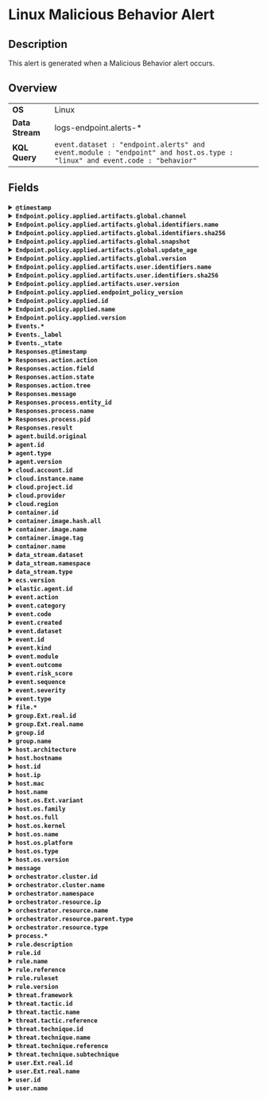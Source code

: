 # Linux Malicious Behavior Alert

## Description

This alert is generated when a Malicious Behavior alert occurs.


## Overview

<table>
<tr>
<td><strong>OS</strong></td>
<td>Linux</td>
</tr>
<tr>
<td><strong>Data Stream</strong></td>
<td>logs-endpoint.alerts-*</td>
</tr>
<tr>
<td><strong>KQL Query</strong></td>
<td><code>event.dataset : "endpoint.alerts" and event.module : "endpoint" and host.os.type : "linux" and event.code : "behavior"</code></td>
</tr>
</table>

## Fields

<details>
<summary><strong><code>@timestamp</code></strong></summary>

<ul>

### ECS Description

Date/time when the event originated.  This is the date/time extracted from the event, typically representing when the event was generated by the source.  If the event source has no original timestamp, this value is typically populated by the first time the event was received by the pipeline.  Required field for all events.

### ECS Example

<code>2016-05-23T08:05:34.853Z</code>

</ul>
</details>

<details>
<summary><strong><code>Endpoint.policy.applied.artifacts.global.channel</code></strong></summary>

<ul>

### ECS Description

global artifacts rollout channel

### Endpoint Description

The channel of the artifact for linux malicious behavior alert.

### Endpoint Example

<code>stable</code>

</ul>
</details>

<details>
<summary><strong><code>Endpoint.policy.applied.artifacts.global.identifiers.name</code></strong></summary>

<ul>

### ECS Description

the name of global artifact applied.

</ul>
</details>

<details>
<summary><strong><code>Endpoint.policy.applied.artifacts.global.identifiers.sha256</code></strong></summary>

<ul>

### ECS Description

the sha256 of global artifacts applied.

</ul>
</details>

<details>
<summary><strong><code>Endpoint.policy.applied.artifacts.global.snapshot</code></strong></summary>

<ul>

### ECS Description

the snapshot date of applied global artifacts or 'latest'

</ul>
</details>

<details>
<summary><strong><code>Endpoint.policy.applied.artifacts.global.update_age</code></strong></summary>

<ul>

### ECS Description

number of days since global artifacts were made up-to-date

</ul>
</details>

<details>
<summary><strong><code>Endpoint.policy.applied.artifacts.global.version</code></strong></summary>

<ul>

### ECS Description

the version of global artifacts applied.

</ul>
</details>

<details>
<summary><strong><code>Endpoint.policy.applied.artifacts.user.identifiers.name</code></strong></summary>

<ul>

### ECS Description

the name of user artifact applied.

</ul>
</details>

<details>
<summary><strong><code>Endpoint.policy.applied.artifacts.user.identifiers.sha256</code></strong></summary>

<ul>

### ECS Description

the sha256 of user artifacts applied.

</ul>
</details>

<details>
<summary><strong><code>Endpoint.policy.applied.artifacts.user.version</code></strong></summary>

<ul>

### ECS Description

the version of user artifacts applied.

</ul>
</details>

<details>
<summary><strong><code>Endpoint.policy.applied.endpoint_policy_version</code></strong></summary>

<ul>

### ECS Description

the version of this applied policy

</ul>
</details>

<details>
<summary><strong><code>Endpoint.policy.applied.id</code></strong></summary>

<ul>

### ECS Description

the id of the applied policy

</ul>
</details>

<details>
<summary><strong><code>Endpoint.policy.applied.name</code></strong></summary>

<ul>

### ECS Description

the name of this applied policy

</ul>
</details>

<details>
<summary><strong><code>Endpoint.policy.applied.version</code></strong></summary>

<ul>

### ECS Description

the version of this applied policy

</ul>
</details>

<details>
<summary><strong><code>Events.*</code></strong></summary>

<ul>

</ul>
</details>

<details>
<summary><strong><code>Events._label</code></strong></summary>

<ul>

</ul>
</details>

<details>
<summary><strong><code>Events._state</code></strong></summary>

<ul>

</ul>
</details>

<details>
<summary><strong><code>Responses.@timestamp</code></strong></summary>

<ul>

### ECS Description

Timestamp in which action was taken

</ul>
</details>

<details>
<summary><strong><code>Responses.action.action</code></strong></summary>

<ul>

### ECS Description

Response action name

</ul>
</details>

<details>
<summary><strong><code>Responses.action.field</code></strong></summary>

<ul>

### ECS Description

Field in the triggering event to use as input for action

</ul>
</details>

<details>
<summary><strong><code>Responses.action.state</code></strong></summary>

<ul>

### ECS Description

Index of event in events array to use for field lookup

</ul>
</details>

<details>
<summary><strong><code>Responses.action.tree</code></strong></summary>

<ul>

### ECS Description

Indicates whether or not an action was taken against an entire process tree

</ul>
</details>

<details>
<summary><strong><code>Responses.message</code></strong></summary>

<ul>

### ECS Description

Result message

</ul>
</details>

<details>
<summary><strong><code>Responses.process.entity_id</code></strong></summary>

<ul>

### ECS Description

Entity id of actionable process

</ul>
</details>

<details>
<summary><strong><code>Responses.process.name</code></strong></summary>

<ul>

### ECS Description

Name of actionable process

</ul>
</details>

<details>
<summary><strong><code>Responses.process.pid</code></strong></summary>

<ul>

### ECS Description

pid of actionable process

</ul>
</details>

<details>
<summary><strong><code>Responses.result</code></strong></summary>

<ul>

### ECS Description

Response action result code

</ul>
</details>

<details>
<summary><strong><code>agent.build.original</code></strong></summary>

<ul>

### ECS Description

Extended build information for the agent.  This field is intended to contain any build information that a data source may provide, no specific formatting is required.

### ECS Example

<code>metricbeat version 7.6.0 (amd64), libbeat 7.6.0 [6a23e8f8f30f5001ba344e4e54d8d9cb82cb107c built 2020-02-05 23:10:10 +0000 UTC]</code>

</ul>
</details>

<details>
<summary><strong><code>agent.id</code></strong></summary>

<ul>

### ECS Description

Unique identifier of this agent (if one exists).  Example: For Beats this would be beat.id.

### ECS Example

<code>8a4f500d</code>

</ul>
</details>

<details>
<summary><strong><code>agent.type</code></strong></summary>

<ul>

### ECS Description

Type of the agent.  The agent type always stays the same and should be given by the agent used. In case of Filebeat the agent would always be Filebeat also if two Filebeat instances are run on the same machine.

### ECS Example

<code>filebeat</code>

### Endpoint Example

<code>endpoint</code>

</ul>
</details>

<details>
<summary><strong><code>agent.version</code></strong></summary>

<ul>

### ECS Description

Version of the agent.

### ECS Example

<code>6.0.0-rc2</code>

</ul>
</details>

<details>
<summary><strong><code>cloud.account.id</code></strong></summary>

<ul>

### ECS Description

The cloud account or organization id used to identify different entities in a multi-tenant environment.  Examples: AWS account id, Google Cloud ORG Id, or other unique identifier.

### ECS Example

<code>666777888999</code>

</ul>
</details>

<details>
<summary><strong><code>cloud.instance.name</code></strong></summary>

<ul>

### ECS Description

Instance name of the host machine.

</ul>
</details>

<details>
<summary><strong><code>cloud.project.id</code></strong></summary>

<ul>

### ECS Description

The cloud project identifier.  Examples: Google Cloud Project id, Azure Project id.

### ECS Example

<code>my-project</code>

</ul>
</details>

<details>
<summary><strong><code>cloud.provider</code></strong></summary>

<ul>

### ECS Description

Name of the cloud provider. Example values are aws, azure, gcp, or digitalocean.

### ECS Example

<code>aws</code>

</ul>
</details>

<details>
<summary><strong><code>cloud.region</code></strong></summary>

<ul>

### ECS Description

Region in which this host, resource, or service is located.

### ECS Example

<code>us-east-1</code>

</ul>
</details>

<details>
<summary><strong><code>container.id</code></strong></summary>

<ul>

### ECS Description

Unique container id.

</ul>
</details>

<details>
<summary><strong><code>container.image.hash.all</code></strong></summary>

<ul>

### ECS Description

An array of digests of the image the container was built on. Each digest consists of the hash algorithm and value in this format: `algorithm:value`. Algorithm names should align with the field names in the ECS hash field set.

### ECS Example

<code>[sha256:f8fefc80e3273dc756f288a63945820d6476ad64883892c771b5e2ece6bf1b26]</code>

</ul>
</details>

<details>
<summary><strong><code>container.image.name</code></strong></summary>

<ul>

### ECS Description

Name of the image the container was built on.

</ul>
</details>

<details>
<summary><strong><code>container.image.tag</code></strong></summary>

<ul>

### ECS Description

Container image tags.

</ul>
</details>

<details>
<summary><strong><code>container.name</code></strong></summary>

<ul>

### ECS Description

Container name.

</ul>
</details>

<details>
<summary><strong><code>data_stream.dataset</code></strong></summary>

<ul>

### ECS Description

Data stream dataset name.

### ECS Example

<code>nginx.access</code>

</ul>
</details>

<details>
<summary><strong><code>data_stream.namespace</code></strong></summary>

<ul>

### ECS Description

Data stream namespace.

### ECS Example

<code>production</code>

</ul>
</details>

<details>
<summary><strong><code>data_stream.type</code></strong></summary>

<ul>

### ECS Description

Data stream type.

### ECS Example

<code>logs</code>

</ul>
</details>

<details>
<summary><strong><code>ecs.version</code></strong></summary>

<ul>

### ECS Description

ECS version this event conforms to. `ecs.version` is a required field and must exist in all events.  When querying across multiple indices -- which may conform to slightly different ECS versions -- this field lets integrations adjust to the schema version of the events.

### ECS Example

<code>1.0.0</code>

</ul>
</details>

<details>
<summary><strong><code>elastic.agent.id</code></strong></summary>

<ul>

### ECS Description

Unique identifier of this elastic agent (if one exists).

### ECS Example

<code>c2a9093e-e289-4c0a-aa44-8c32a414fa7a</code>

</ul>
</details>

<details>
<summary><strong><code>event.action</code></strong></summary>

<ul>

### ECS Description

The action captured by the event.  This describes the information in the event. It is more specific than `event.category`. Examples are `group-add`, `process-started`, `file-created`. The value is normally defined by the implementer.

### ECS Example

<code>user-password-change</code>

</ul>
</details>

<details>
<summary><strong><code>event.category</code></strong></summary>

<ul>

### ECS Description

This is one of four ECS Categorization Fields, and indicates the second level in the ECS category hierarchy.  `event.category` represents the "big buckets" of ECS categories. For example, filtering on `event.category:process` yields all events relating to process activity. This field is closely related to `event.type`, which is used as a subcategory.  This field is an array. This will allow proper categorization of some events that fall in multiple categories.

### ECS Example

<code>authentication</code>

</ul>
</details>

<details>
<summary><strong><code>event.code</code></strong></summary>

<ul>

### ECS Description

Identification code for this event, if one exists.  Some event sources use event codes to identify messages unambiguously, regardless of message language or wording adjustments over time. An example of this is the Windows Event ID.

### ECS Example

<code>4648</code>

</ul>
</details>

<details>
<summary><strong><code>event.created</code></strong></summary>

<ul>

### ECS Description

`event.created` contains the date/time when the event was first read by an agent, or by your pipeline.  This field is distinct from `@timestamp` in that `@timestamp` typically contain the time extracted from the original event.  In most situations, these two timestamps will be slightly different. The difference can be used to calculate the delay between your source generating an event, and the time when your agent first processed it. This can be used to monitor your agent's or pipeline's ability to keep up with your event source.  In case the two timestamps are identical, `@timestamp` should be used.

### ECS Example

<code>2016-05-23T08:05:34.857Z</code>

</ul>
</details>

<details>
<summary><strong><code>event.dataset</code></strong></summary>

<ul>

### ECS Description

Name of the dataset.  If an event source publishes more than one type of log or events (e.g. access log, error log), the dataset is used to specify which one the event comes from.  It's recommended but not required to start the dataset name with the module name, followed by a dot, then the dataset name.

### ECS Example

<code>apache.access</code>

</ul>
</details>

<details>
<summary><strong><code>event.id</code></strong></summary>

<ul>

### ECS Description

Unique ID to describe the event.

### ECS Example

<code>8a4f500d</code>

</ul>
</details>

<details>
<summary><strong><code>event.kind</code></strong></summary>

<ul>

### ECS Description

This is one of four ECS Categorization Fields, and indicates the highest level in the ECS category hierarchy.  `event.kind` gives high-level information about what type of information the event contains, without being specific to the contents of the event. For example, values of this field distinguish alert events from metric events.  The value of this field can be used to inform how these kinds of events should be handled. They may warrant different retention, different access control, it may also help understand whether the data is coming in at a regular interval or not.

### ECS Example

<code>alert</code>

</ul>
</details>

<details>
<summary><strong><code>event.module</code></strong></summary>

<ul>

### ECS Description

Name of the module this data is coming from.  If your monitoring agent supports the concept of modules or plugins to process events of a given source (e.g. Apache logs), `event.module` should contain the name of this module.

### ECS Example

<code>apache</code>

</ul>
</details>

<details>
<summary><strong><code>event.outcome</code></strong></summary>

<ul>

### ECS Description

This is one of four ECS Categorization Fields, and indicates the lowest level in the ECS category hierarchy.  `event.outcome` simply denotes whether the event represents a success or a failure from the perspective of the entity that produced the event.  Note that when a single transaction is described in multiple events, each event may populate different values of `event.outcome`, according to their perspective.  Also note that in the case of a compound event (a single event that contains multiple logical events), this field should be populated with the value that best captures the overall success or failure from the perspective of the event producer.  Further note that not all events will have an associated outcome. For example, this field is generally not populated for metric events, events with `event.type:info`, or any events for which an outcome does not make logical sense.

### ECS Example

<code>success</code>

</ul>
</details>

<details>
<summary><strong><code>event.risk_score</code></strong></summary>

<ul>

### ECS Description

Risk score or priority of the event (e.g. security solutions). Use your system's original value here.

</ul>
</details>

<details>
<summary><strong><code>event.sequence</code></strong></summary>

<ul>

### ECS Description

Sequence number of the event.  The sequence number is a value published by some event sources, to make the exact ordering of events unambiguous, regardless of the timestamp precision.

</ul>
</details>

<details>
<summary><strong><code>event.severity</code></strong></summary>

<ul>

### ECS Description

The numeric severity of the event according to your event source.  What the different severity values mean can be different between sources and use cases. It's up to the implementer to make sure severities are consistent across events from the same source.  The Syslog severity belongs in `log.syslog.severity.code`. `event.severity` is meant to represent the severity according to the event source (e.g. firewall, IDS). If the event source does not publish its own severity, you may optionally copy the `log.syslog.severity.code` to `event.severity`.

### ECS Example

<code>7</code>

</ul>
</details>

<details>
<summary><strong><code>event.type</code></strong></summary>

<ul>

### ECS Description

This is one of four ECS Categorization Fields, and indicates the third level in the ECS category hierarchy.  `event.type` represents a categorization "sub-bucket" that, when used along with the `event.category` field values, enables filtering events down to a level appropriate for single visualization.  This field is an array. This will allow proper categorization of some events that fall in multiple event types.

</ul>
</details>

<details>
<summary><strong><code>file.*</code></strong></summary>

<ul>

</ul>
</details>

<details>
<summary><strong><code>group.Ext.real.id</code></strong></summary>

<ul>

### ECS Description

Unique identifier for the group on the system/platform.

</ul>
</details>

<details>
<summary><strong><code>group.Ext.real.name</code></strong></summary>

<ul>

### ECS Description

Name of the group.

</ul>
</details>

<details>
<summary><strong><code>group.id</code></strong></summary>

<ul>

### ECS Description

Unique identifier for the group on the system/platform.

</ul>
</details>

<details>
<summary><strong><code>group.name</code></strong></summary>

<ul>

### ECS Description

Name of the group.

</ul>
</details>

<details>
<summary><strong><code>host.architecture</code></strong></summary>

<ul>

### ECS Description

Operating system architecture.

### ECS Example

<code>x86_64</code>

</ul>
</details>

<details>
<summary><strong><code>host.hostname</code></strong></summary>

<ul>

### ECS Description

Hostname of the host.  It normally contains what the `hostname` command returns on the host machine.

</ul>
</details>

<details>
<summary><strong><code>host.id</code></strong></summary>

<ul>

### ECS Description

Unique host id.  As hostname is not always unique, use values that are meaningful in your environment.  Example: The current usage of `beat.name`.

</ul>
</details>

<details>
<summary><strong><code>host.ip</code></strong></summary>

<ul>

### ECS Description

Host ip addresses.

</ul>
</details>

<details>
<summary><strong><code>host.mac</code></strong></summary>

<ul>

### ECS Description

Host MAC addresses.  The notation format from RFC 7042 is suggested: Each octet (that is, 8-bit byte) is represented by two [uppercase] hexadecimal digits giving the value of the octet as an unsigned integer. Successive octets are separated by a hyphen.

### ECS Example

<code>["00-00-5E-00-53-23", "00-00-5E-00-53-24"]</code>

</ul>
</details>

<details>
<summary><strong><code>host.name</code></strong></summary>

<ul>

### ECS Description

Name of the host.  It can contain what hostname returns on Unix systems, the fully qualified domain name (FQDN), or a name specified by the user. The recommended value is the lowercase FQDN of the host.

</ul>
</details>

<details>
<summary><strong><code>host.os.Ext.variant</code></strong></summary>

<ul>

### ECS Description

A string value or phrase that further aid to classify or qualify the operating system (OS).  For example the distribution for a Linux OS will be entered in this field.

### ECS Example

<code>Ubuntu</code>

</ul>
</details>

<details>
<summary><strong><code>host.os.family</code></strong></summary>

<ul>

### ECS Description

OS family (such as redhat, debian, freebsd, windows).

### ECS Example

<code>debian</code>

</ul>
</details>

<details>
<summary><strong><code>host.os.full</code></strong></summary>

<ul>

### ECS Description

Operating system name, including the version or code name.

### ECS Example

<code>Mac OS Mojave</code>

</ul>
</details>

<details>
<summary><strong><code>host.os.kernel</code></strong></summary>

<ul>

### ECS Description

Operating system kernel version as a raw string.

### ECS Example

<code>4.4.0-112-generic</code>

</ul>
</details>

<details>
<summary><strong><code>host.os.name</code></strong></summary>

<ul>

### ECS Description

Operating system name, without the version.

### ECS Example

<code>Mac OS X</code>

</ul>
</details>

<details>
<summary><strong><code>host.os.platform</code></strong></summary>

<ul>

### ECS Description

Operating system platform (such centos, ubuntu, windows).

### ECS Example

<code>darwin</code>

</ul>
</details>

<details>
<summary><strong><code>host.os.type</code></strong></summary>

<ul>

### ECS Description

Use the `os.type` field to categorize the operating system into one of the broad commercial families.  If the OS you're dealing with is not listed as an expected value, the field should not be populated. Please let us know by opening an issue with ECS, to propose its addition.

### ECS Example

<code>macos</code>

</ul>
</details>

<details>
<summary><strong><code>host.os.version</code></strong></summary>

<ul>

### ECS Description

Operating system version as a raw string.

### ECS Example

<code>10.14.1</code>

</ul>
</details>

<details>
<summary><strong><code>message</code></strong></summary>

<ul>

### ECS Description

For log events the message field contains the log message, optimized for viewing in a log viewer.  For structured logs without an original message field, other fields can be concatenated to form a human-readable summary of the event.  If multiple messages exist, they can be combined into one message.

### ECS Example

<code>Hello World</code>

</ul>
</details>

<details>
<summary><strong><code>orchestrator.cluster.id</code></strong></summary>

<ul>

### ECS Description

Unique ID of the cluster.

</ul>
</details>

<details>
<summary><strong><code>orchestrator.cluster.name</code></strong></summary>

<ul>

### ECS Description

Name of the cluster.

</ul>
</details>

<details>
<summary><strong><code>orchestrator.namespace</code></strong></summary>

<ul>

### ECS Description

Namespace in which the action is taking place.

### ECS Example

<code>kube-system</code>

</ul>
</details>

<details>
<summary><strong><code>orchestrator.resource.ip</code></strong></summary>

<ul>

### ECS Description

IP address assigned to the resource associated with the event being observed. In the case of a Kubernetes Pod, this array would contain only one element: the IP of the Pod (as opposed to the Node on which the Pod is running).

</ul>
</details>

<details>
<summary><strong><code>orchestrator.resource.name</code></strong></summary>

<ul>

### ECS Description

Name of the resource being acted upon.

### ECS Example

<code>test-pod-cdcws</code>

</ul>
</details>

<details>
<summary><strong><code>orchestrator.resource.parent.type</code></strong></summary>

<ul>

### ECS Description

Type or kind of the parent resource associated with the event being observed. In Kubernetes, this will be the name of a built-in workload resource (e.g., Deployment, StatefulSet, DaemonSet).

### ECS Example

<code>DaemonSet</code>

</ul>
</details>

<details>
<summary><strong><code>orchestrator.resource.type</code></strong></summary>

<ul>

### ECS Description

Type of resource being acted upon.

### ECS Example

<code>service</code>

</ul>
</details>

<details>
<summary><strong><code>process.*</code></strong></summary>

<ul>

</ul>
</details>

<details>
<summary><strong><code>rule.description</code></strong></summary>

<ul>

### ECS Description

The description of the rule generating the event.

### ECS Example

<code>Block requests to public DNS over HTTPS / TLS protocols</code>

</ul>
</details>

<details>
<summary><strong><code>rule.id</code></strong></summary>

<ul>

### ECS Description

A rule ID that is unique within the scope of an agent, observer, or other entity using the rule for detection of this event.

### ECS Example

<code>101</code>

</ul>
</details>

<details>
<summary><strong><code>rule.name</code></strong></summary>

<ul>

### ECS Description

The name of the rule or signature generating the event.

### ECS Example

<code>BLOCK_DNS_over_TLS</code>

</ul>
</details>

<details>
<summary><strong><code>rule.reference</code></strong></summary>

<ul>

### ECS Description

Reference URL to additional information about the rule used to generate this event.  The URL can point to the vendor's documentation about the rule. If that's not available, it can also be a link to a more general page describing this type of alert.

### ECS Example

<code>https://en.wikipedia.org/wiki/DNS_over_TLS</code>

</ul>
</details>

<details>
<summary><strong><code>rule.ruleset</code></strong></summary>

<ul>

### ECS Description

Name of the ruleset, policy, group, or parent category in which the rule used to generate this event is a member.

### ECS Example

<code>Standard_Protocol_Filters</code>

</ul>
</details>

<details>
<summary><strong><code>rule.version</code></strong></summary>

<ul>

### ECS Description

The version / revision of the rule being used for analysis.

### ECS Example

<code>1.1</code>

</ul>
</details>

<details>
<summary><strong><code>threat.framework</code></strong></summary>

<ul>

### ECS Description

Name of the threat framework used to further categorize and classify the tactic and technique of the reported threat. Framework classification can be provided by detecting systems, evaluated at ingest time, or retrospectively tagged to events.

### ECS Example

<code>MITRE ATT&CK</code>

</ul>
</details>

<details>
<summary><strong><code>threat.tactic.id</code></strong></summary>

<ul>

### ECS Description

The id of tactic used by this threat. You can use a MITRE ATT&CK® tactic, for example. (ex. https://attack.mitre.org/tactics/TA0002/ )

### ECS Example

<code>TA0002</code>

</ul>
</details>

<details>
<summary><strong><code>threat.tactic.name</code></strong></summary>

<ul>

### ECS Description

Name of the type of tactic used by this threat. You can use a MITRE ATT&CK® tactic, for example. (ex. https://attack.mitre.org/tactics/TA0002/)

### ECS Example

<code>Execution</code>

</ul>
</details>

<details>
<summary><strong><code>threat.tactic.reference</code></strong></summary>

<ul>

### ECS Description

The reference url of tactic used by this threat. You can use a MITRE ATT&CK® tactic, for example. (ex. https://attack.mitre.org/tactics/TA0002/ )

### ECS Example

<code>https://attack.mitre.org/tactics/TA0002/</code>

</ul>
</details>

<details>
<summary><strong><code>threat.technique.id</code></strong></summary>

<ul>

### ECS Description

The id of technique used by this threat. You can use a MITRE ATT&CK® technique, for example. (ex. https://attack.mitre.org/techniques/T1059/)

### ECS Example

<code>T1059</code>

</ul>
</details>

<details>
<summary><strong><code>threat.technique.name</code></strong></summary>

<ul>

### ECS Description

The name of technique used by this threat. You can use a MITRE ATT&CK® technique, for example. (ex. https://attack.mitre.org/techniques/T1059/)

### ECS Example

<code>Command and Scripting Interpreter</code>

</ul>
</details>

<details>
<summary><strong><code>threat.technique.reference</code></strong></summary>

<ul>

### ECS Description

The reference url of technique used by this threat. You can use a MITRE ATT&CK® technique, for example. (ex. https://attack.mitre.org/techniques/T1059/)

### ECS Example

<code>https://attack.mitre.org/techniques/T1059/</code>

</ul>
</details>

<details>
<summary><strong><code>threat.technique.subtechnique</code></strong></summary>

<ul>

</ul>
</details>

<details>
<summary><strong><code>user.Ext.real.id</code></strong></summary>

<ul>

### ECS Description

One or multiple unique identifiers of the user.

</ul>
</details>

<details>
<summary><strong><code>user.Ext.real.name</code></strong></summary>

<ul>

### ECS Description

Short name or login of the user.

</ul>
</details>

<details>
<summary><strong><code>user.id</code></strong></summary>

<ul>

### ECS Description

Unique identifier of the user.

### ECS Example

<code>S-1-5-21-202424912787-2692429404-2351956786-1000</code>

</ul>
</details>

<details>
<summary><strong><code>user.name</code></strong></summary>

<ul>

### ECS Description

Short name or login of the user.

### ECS Example

<code>a.einstein</code>

</ul>
</details>

